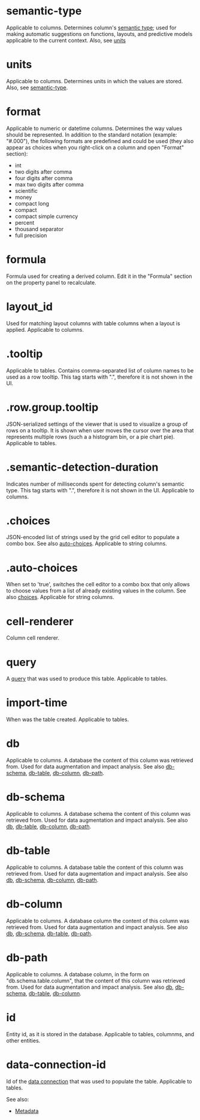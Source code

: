 <!-- TITLE: Tags -->

# semantic-type

Applicable to columns. Determines column's [semantic type](semantic-types.md); used for
making automatic suggestions on functions, layouts, and predictive models
applicable to the current context. Also, see [units](#units)

# units

Applicable to columns. Determines units in which the values are stored. 
Also, see [semantic-type](#semantic-type).

# format

Applicable to numeric or datetime columns. Determines the way values should 
be represented. In addition to the standard notation (example: "#.000"), the 
following formats are predefined and could be used (they also appear as choices
when you right-click on a column and open "Format" section):
 
* int
* two digits after comma
* four digits after comma
* max two digits after comma
* scientific
* money
* compact long
* compact
* compact simple currency
* percent
* thousand separator
* full precision

# formula

Formula used for creating a derived column. Edit it in the "Formula" section on the property panel
to recalculate.

# layout_id

Used for matching layout columns with table columns when a layout is applied.
Applicable to columns.  
 
# .tooltip

Applicable to tables. Contains comma-separated list of column names to be used as a row tooltip.
This tag starts with ".", therefore it is not shown in the UI. 

# .row.group.tooltip

JSON-serialized settings of the viewer that is used to visualize a group of rows on a
tooltip. It is shown when user moves the cursor over the area that represents multiple
rows (such a a histogram bin, or a pie chart pie). 
Applicable to tables.

# .semantic-detection-duration

Indicates number of milliseconds spent for detecting column's semantic type.
This tag starts with ".", therefore it is not shown in the UI.
Applicable to columns.  

# .choices

JSON-encoded list of strings used by the grid cell editor to populate a combo box.
See also [auto-choices](#.auto-choices).
Applicable to string columns.

# .auto-choices

When set to 'true', switches the cell editor to a combo box that only allows to choose values
from a list of already existing values in the column.
See also [choices](#.choices).
Applicable for string columns.

# cell-renderer

Column cell renderer.

# query

A [query](../access/data-query.md) that was used to produce this table.
Applicable to tables.

# import-time

When was the table created.
Applicable to tables.

# db

Applicable to columns. A database the content of this column was retrieved from.
Used for data augmentation and impact analysis.
See also [db-schema](#db-schema), [db-table](#db-table), [db-column](#db-column), [db-path](#db-path). 

# db-schema

Applicable to columns. A database schema the content of this column was retrieved from.
Used for data augmentation and impact analysis.
See also [db](#db), [db-table](#db-table), [db-column](#db-column), [db-path](#db-path). 

# db-table

Applicable to columns. A database table the content of this column was retrieved from.
Used for data augmentation and impact analysis.
See also [db](#db), [db-schema](#db-schema), [db-column](#db-column), [db-path](#db-path). 

# db-column

Applicable to columns. A database column the content of this column was retrieved from.
Used for data augmentation and impact analysis.
See also [db](#db), [db-schema](#db-schema), [db-table](#db-table), [db-path](#db-path). 

# db-path

Applicable to columns. A database column, in the form on "db.schema.table.column", that 
the content of this column was retrieved from. Used for data augmentation and impact analysis.
See also [db](#db), [db-schema](#db-schema), [db-table](#db-table), [db-column](#db-column). 

# id

Entity id, as it is stored in the database.
Applicable to tables, columnms, and other entities.

# data-connection-id

Id of the [data connection](../access/data-connection.md) that was used to populate the table.
Applicable to tables. 


See also:
* [Metadata](metadata.md)